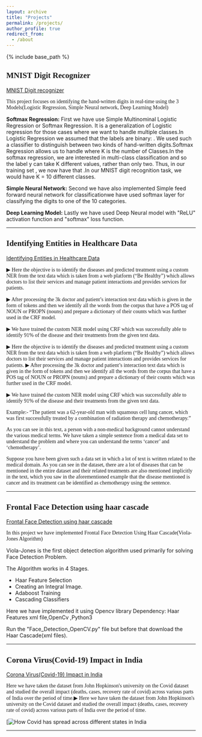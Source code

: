 ```yaml
---
layout: archive
title: "Projects"
permalink: /projects/
author_profile: true
redirect_from:
  - /about
---
```


{% include base_path %}

## <span style = "font-family: Georgia;"> MNIST Digit Recognizer </span>

[MNIST Digit recognizer](https://github.com/sonamtripathi/MNIST_digit_recognizer)

<span style="font-family: Georgia;"> This project focuses on identifying the hand-written digits in real-time using the 3 Models(Logistic Regression, Simple Neural network, Deep Learning Model) 

**Softmax Regression:**
First we have use Simple Multinominal Logistic Regression or Softmax Regression. It is a generalization of Logistic regression for those cases where we want to handle multiple classes.In Logistic Regression we assumed that the labels are binary: . We used such a classifier to distinguish between two kinds of hand-written digits.Softmax Regression allows us to handle  where K is the number of Classes.In the softmax regression, we are interested in multi-class classification and so the label y can take K different values, rather than only two. Thus, in our training set , we now have that .In our MNIST digit recognition task, we would have K = 10 different classes.

**Simple Neural Network:**
Second we have also implemented Simple feed forward neural network for classificationwe have used softmax layer for classifying the digits to one of the 10 categories.

**Deep Learning Model:**
Lastly we have used Deep Neural model with "ReLU" activation function and "softmax" loss function.

-------

## <span style = "font-family: Georgia;"> Identifying Entities in Healthcare Data </span>

[Identifying Entities in Healthcare Data](https://github.com/sonamtripathi/NLP_Named_Entity_Recognition)

<span style="font-family: Georgia;">
▶︎ Here the objective is to identify the diseases and predicted treatment using a custom NER from the text data which is taken from a web platform (“Be Healthy”) which allows doctors to list their services and manage patient interactions and provides services for patients.

▶︎ After processing the 3k doctor and patient’s interaction text data which is given in the form of tokens and then we identify all the words from the corpus that have a POS tag of NOUN or PROPN (nouns) and prepare a dictionary of their counts which was further used in the CRF model.

▶︎ We have trained the custom NER model using CRF which was successfully able to identify 91% of the disease and their treatments from the given text data.

▶︎ Here the objective is to identify the diseases and predicted treatment using a custom NER from the text data which is taken from a web platform (“Be Healthy”) which allows doctors to list their services and manage patient interactions and provides services for patients. ▶︎ After processing the 3k doctor and patient’s interaction text data which is given in the form of tokens and then we identify all the words from the corpus that have a POS tag of NOUN or PROPN (nouns) and prepare a dictionary of their counts which was further used in the CRF model. 

▶︎ We have trained the custom NER model using CRF which was successfully able to identify 91% of the disease and their treatments from the given text data.

Example:- “The patient was a 62-year-old man with squamous cell lung cancer, which was first successfully treated by a combination of radiation therapy and chemotherapy.”

As you can see in this text, a person with a non-medical background cannot understand the various medical terms. We have taken a simple sentence from a medical data set to understand the problem and where you can understand the terms ‘cancer’ and ‘chemotherapy’.

Suppose you have been given such a data set in which a lot of text is written related to the medical domain. As you can see in the dataset, there are a lot of diseases that can be mentioned in the entire dataset and their related treatments are also mentioned implicitly in the text, which you saw in the aforementioned example that the disease mentioned is cancer and its treatment can be identified as chemotherapy using the sentence.

 </span>

-------

## <span style = "font-family: Georgia;"> Frontal Face Detection using haar cascade</span>

[Frontal Face Detection using haar cascade](https://github.com/sonamtripathi/frontal_face_detection_using_haar_cascade)

<span style="font-family: Georgia;"> In this project we have implemented Frontal Face Detection Using Haar Cascade(Viola-Jones Algorithm)

Viola-Jones is the first object detection algorithm used primarily for solving Face Detection Problem.

The Algorithm works in 4 Stages.

- Haar Feature Selection
- Creating an Integral Image.
- Adaboost Training
- Cascading Classifiers

Here we have implemented it using Opencv library Dependency: Haar Features xml file,OpenCv ,Python3

Run the "Face_Detection_OpenCV.py" file but before that download the Haar Cascade(xml files).

-------

## <span style = "font-family: Georgia;"> Corona Virus(Covid-19) Impact in India </span>

[Corona Virus(Covid-19) Impact in India](https://www.kaggle.com/code/geekysaint/corona-virus-covid-19-impact-in-india)

<span style="font-family: Georgia;"> Here we have taken the dataset from John Hopkinson's university on the Covid dataset and studied the overall impact (deaths, cases, recovery rate of covid) across various parts of India over the period of time.▶︎ Here we have taken the dataset from John Hopkinson's university on the Covid dataset and studied the overall impact (deaths, cases, recovery rate of covid) across various parts of India over the period of time.

[![How Covid has spread across different states in India](https://github.com/user-attachments/assets/2889f6cd-f613-489d-96b6-0db7a42d7f2f
)

-------
